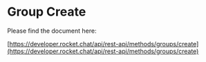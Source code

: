 # Group Create

Please find the document here: 

[https://developer.rocket.chat/api/rest-api/methods/groups/create](https://developer.rocket.chat/api/rest-api/methods/groups/create)

